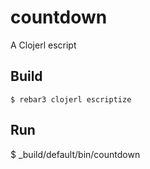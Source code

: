countdown
=====

A Clojerl escript

Build
-----

    $ rebar3 clojerl escriptize

Run
---

   $ _build/default/bin/countdown
